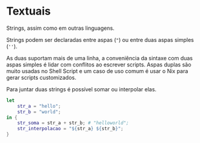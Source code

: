 # Textuais
Strings, assim como em outras linguagens.

Strings podem ser declaradas entre aspas (`"`) ou entre duas aspas simples (`''`). 

As duas suportam mais de uma linha, a conveniência da sintaxe com duas aspas simples é lidar com conflitos ao escrever scripts. Aspas duplas são muito usadas no Shell Script e um caso de uso comum é usar o Nix para gerar scripts customizados.

Para juntar duas strings é possível somar ou interpolar elas.

```nix
let
    str_a = "hello";
    str_b = "world";
in {
    str_soma = str_a + str_b; # "helloworld";
    str_interpolacao = "${str_a} ${str_b}";
}
```


